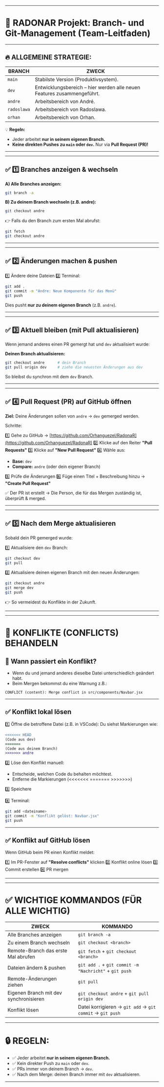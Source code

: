 
---

# 🚀 **RADONAR Projekt: Branch- und Git-Management (Team-Leitfaden)**

---

## 🔥 **ALLGEMEINE STRATEGIE:**

| BRANCH      | ZWECK                                                                  |
| ----------- | ---------------------------------------------------------------------- |
| `main`      | Stabilste Version (Produktivsystem).                                   |
| `dev`       | Entwicklungsbereich – hier werden alle neuen Features zusammengeführt. |
| `andre`     | Arbeitsbereich von André.                                              |
| `radoslawa` | Arbeitsbereich von Radoslawa.                                          |
| `orhan`     | Arbeitsbereich von Orhan.                                              |

💡 **Regeln:**

* Jeder arbeitet **nur in seinem eigenen Branch.**
* **Keine direkten Pushes zu `main` oder `dev`.** Nur via **Pull Request (PR)!**

---

---

## ✅ **1️⃣ Branches anzeigen & wechseln**

**A) Alle Branches anzeigen:**

```bash
git branch -a
```

**B) Zu deinem Branch wechseln (z.B. andre):**

```bash
git checkout andre
```

👉 Falls du den Branch zum ersten Mal abrufst:

```bash
git fetch
git checkout andre
```

---

---

## ✅ **2️⃣ Änderungen machen & pushen**

1️⃣ Ändere deine Dateien
2️⃣ Terminal:

```bash
git add .
git commit -m "Andre: Neue Komponente für das Menü"
git push
```

Dies pusht **nur zu deinem eigenen Branch** (z.B. `andre`).

---

---

## ✅ **3️⃣ Aktuell bleiben (mit Pull aktualisieren)**

Wenn jemand anderes einen PR gemergt hat und `dev` aktualisiert wurde:

**Deinen Branch aktualisieren:**

```bash
git checkout andre      # dein Branch
git pull origin dev     # ziehe die neuesten Änderungen aus dev
```

So bleibst du synchron mit dem `dev` Branch.

---




---

## ✅ **4️⃣ Pull Request (PR) auf GitHub öffnen**

**Ziel:** Deine Änderungen sollen von `andre` → `dev` gemerged werden.

Schritte:

1️⃣ Gehe zu GitHub → [https://github.com/Orhanguezel/RadonaR](https://github.com/Orhanguezel/RadonaR)
2️⃣ Klicke auf den Reiter **"Pull Requests"**
3️⃣ Klicke auf **"New Pull Request"**
4️⃣ Wähle aus:

* **Base:** `dev`
* **Compare:** `andre` (oder dein eigener Branch)

5️⃣ Prüfe die Änderungen
6️⃣ Füge einen Titel + Beschreibung hinzu → **"Create Pull Request"**

✅ Der PR ist erstellt → Die Person, die für das Mergen zuständig ist, überprüft & merged.

---

---

## ✅ **5️⃣ Nach dem Merge aktualisieren**

Sobald dein PR gemerged wurde:

1️⃣ Aktualisiere den `dev` Branch:

```bash
git checkout dev
git pull
```

2️⃣ Aktualisiere deinen eigenen Branch mit den neuen Änderungen:

```bash
git checkout andre
git merge dev
git push
```

👉 So vermeidest du Konflikte in der Zukunft.

---

---

# 🚨 **KONFLIKTE (CONFLICTS) BEHANDELN**

## 📍 Wann passiert ein Konflikt?

* Wenn du und jemand anderes dieselbe Datei unterschiedlich geändert habt.
* Beim Mergen bekommst du eine Warnung z.B.:

```
CONFLICT (content): Merge conflict in src/components/Navbar.jsx
```

---

## ✅ Konflikt lokal lösen

1️⃣ Öffne die betroffene Datei (z.B. in VSCode):
Du siehst Markierungen wie:

```diff
<<<<<<< HEAD
(Code aus dev)
=======
(Code aus deinem Branch)
>>>>>>> andre
```

2️⃣ Löse den Konflikt manuell:

* Entscheide, welchen Code du behalten möchtest.
* Entferne die Markierungen (<<<<<<< ======= >>>>>>>)

3️⃣ Speichere

4️⃣ Terminal:

```bash
git add <dateiname>
git commit -m "Konflikt gelöst: Navbar.jsx"
git push
```

---

## ✅ Konflikt auf GitHub lösen

Wenn GitHub beim PR einen Konflikt meldet:

1️⃣ Im PR-Fenster auf **"Resolve conflicts"** klicken
2️⃣ Konflikt online lösen
3️⃣ Commit erstellen
4️⃣ PR mergen

---

---

# ✅ **WICHTIGE KOMMANDOS (FÜR ALLE WICHTIG)**

| ZWECK                                  | KOMMANDO                                                  |
| -------------------------------------- | --------------------------------------------------------- |
| Alle Branches anzeigen                 | `git branch -a`                                           |
| Zu einem Branch wechseln               | `git checkout <branch>`                                   |
| Remote-Branch das erste Mal abrufen    | `git fetch` + `git checkout <branch>`                     |
| Dateien ändern & pushen                | `git add .` + `git commit -m "Nachricht"` + `git push`    |
| Remote-Änderungen ziehen               | `git pull`                                                |
| Eigenen Branch mit dev synchronisieren | `git checkout andre` + `git pull origin dev`              |
| Konflikt lösen                         | Datei korrigieren → `git add` → `git commit` → `git push` |

---

# 🔒 **REGELN:**

* ✅ Jeder arbeitet **nur in seinem eigenen Branch.**
* ✅ Kein direkter Push zu `main` oder `dev`.
* ✅ PRs immer von deinem Branch → `dev`.
* ✅ Nach dem Merge: deinen Branch immer mit `dev` aktualisieren.

---

